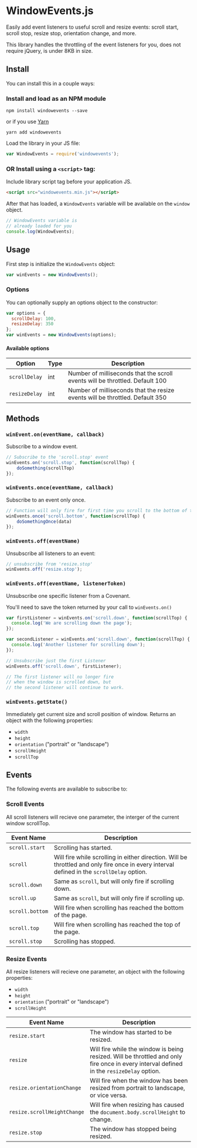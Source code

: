 # WindowEvents.js
Easily add event listeners to useful scroll and resize events: scroll start, scroll stop, resize stop, orientation change, and more.

This library handles the throttling of the event listeners for you, does not require jQuery, is under 8KB in size.

## Install
You can install this in a couple ways:

### Install and load as an NPM module

```shell
npm install windowevents --save
```

or if you use [Yarn](https://yarnpkg.com/)

```shell
yarn add windowevents
```

Load the library in your JS file:

```javascript
var WindowEvents = require('windowevents');
```

### OR Install using a `<script>` tag:

Include library script tag before your application JS.

```html
<script src="windowevents.min.js"></script>
```

After that has loaded, a  `WindowEvents` variable will be available on the `window` object.

```javascript
// WindowEvents variable is
// already loaded for you
console.log(WindowEvents);
```

## Usage

First step is initialize the `WindowEvents` object:

```javascript
var winEvents = new WindowEvents();
```

### Options
You can optionally supply an options object to the constructor:

```javascript
var options = {
  scrollDelay: 100,
  resizeDelay: 350
};
var winEvents = new WindowEvents(options);
```
#### Available options
|    Option     | Type | Description |
|---------------|------|-------------|
| `scrollDelay` | int  | Number of milliseconds that the scroll events will be throttled. Default 100 |
| `resizeDelay` | int  | Number of milliseconds that the resize events will be throttled. Default 350 |

## Methods

### `winEvent.on(eventName, callback)`

Subscribe to a window event.

```javascript
// Subscribe to the 'scroll.stop' event
winEvents.on('scroll.stop', function(scrollTop) {
    doSomething(scrollTop)
});
```


### `winEvents.once(eventName, callback)`

Subscribe to an event only once.

```javascript
// Function will only fire for first time you scroll to the bottom of the page
winEvents.once('scroll.bottom', function(scrollTop) {
    doSomethingOnce(data)
});
```

### `winEvents.off(eventName)`

Unsubscribe all listeners to an event:

```javascript
// unsubscribe from 'resize.stop'
winEvents.off('resize.stop');
```

### `winEvents.off(eventName, listenerToken)`

Unsubscribe one specific listener from a Covenant.

You'll need to save the token returned by your call to `winEvents.on()`

```javascript
var firstListener = winEvents.on('scroll.down', function(scrollTop) {
  console.log('We are scrolling down the page');
});

var secondListener = winEvents.on('scroll.down', function(scrollTop) {
  console.log('Another listener for scrolling down');
});

// Unsubscribe just the first Listener
winEvents.off('scroll.down', firstListener);

// The first listener will no longer fire
// when the window is scrolled down, but
// the second listener will continue to work.
```

### `winEvents.getState()`

Immediately get current size and scroll position of window. Returns an object with the following properties:

- `width`
- `height`
- `orientation` ("portrait" or "landscape")
- `scrollHeight`
- `scrollTop`

## Events

The following events are available to subscribe to:

### Scroll Events

All scroll listeners will recieve one parameter, the interger of the current window scrollTop.

|   Event Name    | Description |
|-----------------|-------------|
| `scroll.start`  | Scrolling has started. |
| `scroll`        | Will fire while scrolling in either direction. Will be throttled and only fire once in every interval defined in the `scrollDelay` option. |
| `scroll.down`   | Same as `scroll`, but will only fire if scrolling down. |
| `scroll.up`     | Same as `scroll`, but will only fire if scrolling up. |
| `scroll.bottom` | Will fire when scrolling has reached the bottom of the page. |
| `scroll.top`    | Will fire when scrolling has reached the top of the page. |
| `scroll.stop`   | Scrolling has stopped. |

### Resize Events


All resize listeners will recieve one parameter, an object with the following properties:

- `width`
- `height`
- `orientation` ("portrait" or "landscape")
- `scrollHeight`

|         Event Name          |   Description   |
|-----------------------------|-----------------|
| `resize.start`              | The window has started to be resized. |
| `resize`                    | Will fire while the window is being resized. Will be throttled and only fire once in every interval defined in the `resizeDelay` option. |
| `resize.orientationChange`  | Will fire when the window has been resized from portrait to landscape, or vice versa. |
| `resize.scrollHeightChange` | Will fire when resizing has caused the `document.body.scrollHeight` to change.  |
| `resize.stop`               | The window has stopped being resized. |



